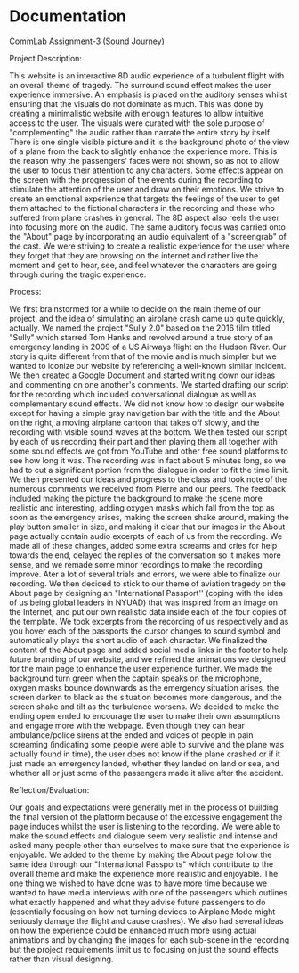 # Documentation

CommLab Assignment-3 (Sound Journey)


Project Description:

This website is an interactive 8D audio experience of a turbulent flight with an overall theme of tragedy.
The surround sound effect makes the user experience immersive. An emphasis is placed on the auditory senses whilst ensuring that the visuals do not dominate as much. This was done by creating a minimalistic website with enough features to allow intuitive access to the user. The visuals were curated with the sole purpose of "complementing" the audio rather than narrate the entire story by itself. There is one single visible picture and it is the background photo of the view of a plane from the back to slightly enhance the experience more. This is the reason why the passengers' faces were not shown, so as not to allow the user to focus their attention to any characters. Some effects appear on the screen with the progression of the events during the recording to stimulate the attention of the user and draw on their emotions. We strive to create an emotional experience that targets the feelings of the user to get them attached to the fictional characters in the recording and those who suffered from plane crashes in general. The 8D aspect also reels the user into focusing more on the audio. The same auditory focus was carried onto the "About" page by incorporating an audio equivalent of a "screengrab" of the cast.
We were striving to create a realistic experience for the user where they forget that they are browsing on the internet and rather live the moment and get to hear, see, and feel whatever the characters are going through during the tragic experience.


Process:

We first brainstormed for a while to decide on the main theme of our project, and the idea of simulating an airplane crash came up quite quickly, actually. We named the project "Sully 2.0" based on the 2016 film titled "Sully" which starred Tom Hanks and revolved around a true story of an emergency landing in 2009 of a US Airways flight on the Hudson River. Our story is quite different from that of the movie and is much simpler but we wanted to iconize our website by referencing a well-known similar incident. We then created a Google Document and started writing down our ideas and commenting on one another's comments. We started drafting our script for the recording which included conversational dialogue as well as complementary sound effects. We did not know how to design our website except for having a simple gray navigation bar with the title and the About on the right, a moving airplane cartoon that takes off slowly, and the recording with visible sound waves at the bottom. We then tested our script by each of us recording their part and then playing them all together with some sound effects we got from YouTube and other free sound platforms to see how long it was. The recording was in fact about 5 minutes long, so we had to cut a significant portion from the dialogue in order to fit the time limit. 
We then presented our ideas and progress to the class and took note of the numerous comments we received from Pierre and our peers. The feedback included making the picture the background to make the scene more realistic and interesting, adding oxygen masks which fall from the top as soon as the emergency arises, making the screen shake around, making the play button smaller in size, and making it clear that our images in the About page actually contain audio excerpts of each of us from the recording. We made all of these changes, added some extra screams and cries for help towards the end, delayed the replies of the conversation so it makes more sense, and we remade some minor recordings to make the recording improve. Ater a lot of several trials and errors, we were able to finalize our recording. We then decided to stick to our theme of aviation tragedy on the About page by designing an "International Passport'' (coping with the idea of us being global leaders in NYUAD) that was inspired from an image on the Internet, and put our own realistic data inside each of the four copies of the template. We took excerpts from the recording of us respectively and as you hover each of the passports the cursor changes to sound symbol and automatically plays the short audio of each character. We finalized the content of the About page and added social media links in the footer to help future branding of our website, and we refined the animations we designed for the main page to enhance the user experience further. We made the background turn green when the captain speaks on the microphone, oxygen masks bounce downwards as the emergency situation arises, the screen darken to black as the situation becomes more dangerous, and the screen shake and tilt as the turbulence worsens. We decided to make the ending open ended to encourage the user to make their own assumptions and engage more with the webpage. Even though they can hear ambulance/police sirens at the ended and voices of people in pain screaming (indicating some people were able to survive and the plane was actually found in time), the user does not know if the plane crashed or if it just made an emergency landed, whether they landed on land or sea, and whether all or just some of the passengers made it alive after the accident. 


Reflection/Evaluation: 

Our goals and expectations were generally met in the process of building the final version of the platform because of the excessive engagement the page induces whilst the user is listening to the recording. We were able to make the sound effects and dialogue seem very realistic and intense and asked many people other than ourselves to make sure that the experience is enjoyable. We added to the theme by making the About page follow the same idea through our "International Passports" which contribute to the overall theme and make the experience more realistic and enjoyable.
The one thing we wished to have done was to have more time because we wanted to have media interviews with one of the passengers which outlines what exactly happened and what they advise future passengers to do (essentially focusing on how not turning devices to Airplane Mode might seriously damage the flight and cause crashes). We also had several ideas on how the experience could be enhanced much more using actual animations and by changing the images for each sub-scene in the recording but the project requirements limit us to focusing on just the sound effects rather than visual designing. 

